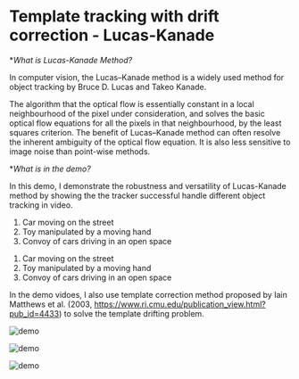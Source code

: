 # Template tracking with drift correction - Lucas-Kanade


**What is Lucas-Kanade Method?*

In computer vision, the Lucas–Kanade method is a widely used method for object tracking by Bruce D. Lucas and Takeo Kanade. 

The algorithm that the optical flow is essentially constant in a local neighbourhood of the pixel under consideration, and solves the basic optical flow equations for all the pixels in that neighbourhood, by the least squares criterion.
The benefit of Lucas–Kanade method can often resolve the inherent ambiguity of the optical flow equation. It is also less sensitive to image noise than point-wise methods. 

**What is in the demo?*

In this demo, I demonstrate the robustness and versatility of Lucas-Kanade method by showing the the tracker successful handle different object tracking in video. 
1) Car moving on the street
2) Toy manipulated by a moving hand 
3) Convoy of cars driving in an open space

1. Car moving on the street
1. Toy manipulated by a moving hand 
1. Convoy of cars driving in an open space

In the demo vidoes, I also use template correction method proposed by Iain Matthews et al. (2003, https://www.ri.cmu.edu/publication_view.html?pub_id=4433) to solve the template drifting problem. 

![demo](demo/car_with_drift_correction.gif)

![demo](demo/sylv_with_drift_correction.gif)

![demo](demo/airfield_forward_k_motion_tracking.gif)

